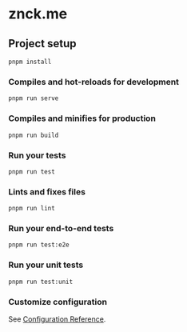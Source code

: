 # znck.me

## Project setup
```
pnpm install
```

### Compiles and hot-reloads for development
```
pnpm run serve
```

### Compiles and minifies for production
```
pnpm run build
```

### Run your tests
```
pnpm run test
```

### Lints and fixes files
```
pnpm run lint
```

### Run your end-to-end tests
```
pnpm run test:e2e
```

### Run your unit tests
```
pnpm run test:unit
```

### Customize configuration
See [Configuration Reference](https://cli.vuejs.org/config/).

